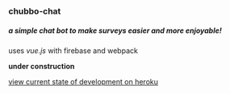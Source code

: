 ### chubbo-chat

##### **a simple chat bot** to make surveys easier and more enjoyable! 

uses *vue.js* with firebase and webpack

**under construction**

[view current state of development on heroku](https://chubbo-chat.herokuapp.com/)
